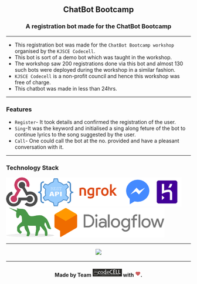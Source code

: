 <h2 align="center">ChatBot Bootcamp</h2>


<h3 align="center">A registration bot made for the ChatBot Bootcamp</h3>



------------------------------------------

- This registration bot was made for the `ChatBot Bootcamp workshop` organised by the `KJSCE Codecell`.
- This bot is sort of a demo bot which was taught in the workshop.
- The workshop saw 200 registrations done via this bot and almost 130 such bots were deployed during the workshop in a similar fashion.
- `KJSCE Codecell` is a non-profit council and hence this workshop was free of charge.
- This chatbot was made in less than 24hrs.

------------------------------------------
### Features

- `Register`- It took details and confirmed the registration of the user.
- `Sing`-It was the keyword and initialised a sing along feture of the bot to continue lyrics to the song suggested by the user.
- `Call`- One could call the bot at the no. provided and have a pleasant conversation with it.

------------------------------------------
### Technology Stack
<img src="./assests/webhook.PNG" height=80px ><img src="./assests/RestAPI.PNG" height=80px ><img src="./assests/ngrok.PNG" height=80px ><img src="./assests/Messenger.PNG" height=80px ><img src="./assests/Heroku.PNG" height=80px ><img src="./assests/Gunicorn.PNG" height=80px ><img src="./assests/Dialogue Flow.PNG" height=80px >

------------------------------------------
<p align="center">
<img src ="./assests/chatbot.gif"  height =350px>
</p>

------------------------------------------
<h4 align="center">Made by Team <img src="./assests/Codecell.PNG" heigth=80px width=80px > with <img src="./assests/Love.png" heigth=10px width=15px>.</h4>


